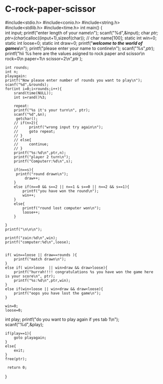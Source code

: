 # C-rock-paper-scissor

#include<stdio.h>
#include<conio.h>
#include<string.h>
#include<stdlib.h>
#include<time.h>
int main()
 {  
    int input;
    printf("enter length of your name\n");
    scanf("%d",&input);
    char *ptr;
    ptr=(char*)calloc((input+1),sizeof(char));
    //  char name[100];
    static int win=0;
    static int loose=0;
    static int draw=0;
    printf("*******welcome to the world of games*******\n");
    printf("please enter your name to contine\n");
    scanf("%s",ptr);
    printf("hii %s here are the values asigned to rock paper and scissor\n rock=0\n paper=1\n scissor=2\n",ptr );

    int rounds;
    int n;
    playagain:
    printf("Now please enter number of rounds you want to play\n");
    scanf("%d",&rounds);
    for(int i=0;i<rounds;i++){
        srand(time(NULL));
        int s=rand()%3;
        
        repeat:
        printf("%s it's your turn\n", ptr);
        scanf("%d",&n);
         getchar();
        // if(n>2){
        //     printf("wrong input try again\n");
        //     goto repeat;
        // }
        // else{
        //     continue;
        // }
        printf("%s:%d\n",ptr,n);
        printf("player 2 turn\n");
        printf("Computerr:%d\n",s);
         
        if(n==s){
         printf("round drawn\n");
             draw++;
        }
        else if(n==0 && s==2 || n==1 & s==0 || n==2 && s==1){
            printf("you have won the round\n");
            win++;
        }
        else{
            printf("round lost computer won\n");
            loose++;
        }
          
    }
    printf("\n\n\n");

    printf("zain:%d\n",win);
    printf("computer:%d\n",loose);


    if( win==loose || draw==rounds ){
        printf("match drawn\n");
    }
    else if( win>loose  || win>draw && draw>loose){
        printf("hurrah!!!! congratulations %s you have won the game here is your score\n", ptr);
        printf("%s:%d\n",ptr,win);
    }
    else if(win<loose || win<draw && draw<loose){
        printf("oops you have lost the game\n");
    }

    win=0;
    loose=0;
int play;
    printf("do you want to play again if yes tab 1\n");
    scanf("%d",&play);
    
    if(play==1){
        goto playagain;
    }
    else{
        exit;
    }
    free(ptr);

     return 0;
}
